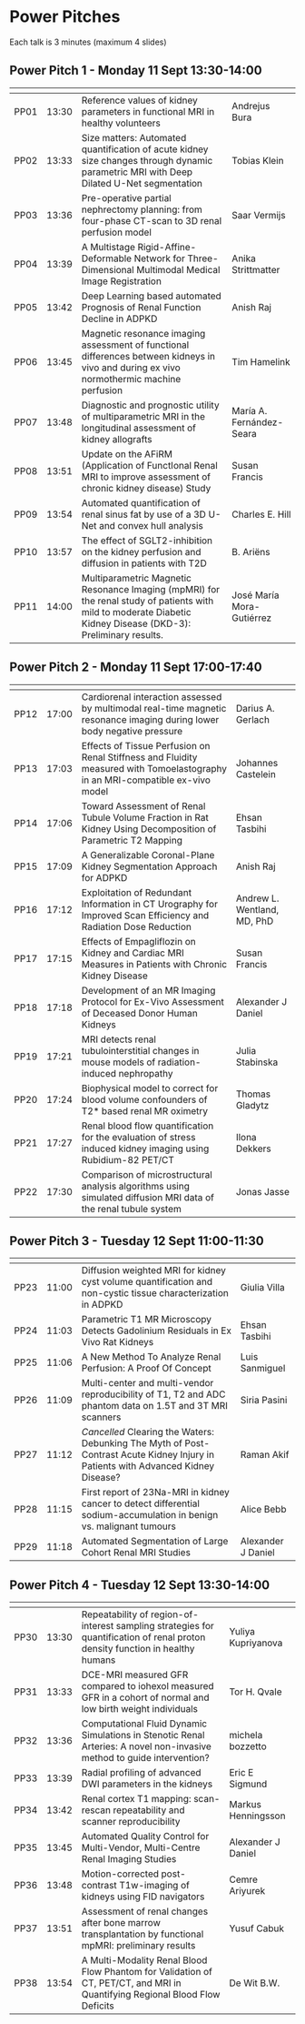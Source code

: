 # Power Pitches

Each talk is 3 minutes (maximum 4 slides)

## Power Pitch 1 - Monday 11 Sept 13:30-14:00

|<!-- -->|<!-- -->|<!-- -->|<!-- -->|
|-|-------|----------------------------------------------------------------------------------------------------------------------------------------------------------------|---------------------------|
|PP01| 13:30 | Reference values of kidney parameters in functional MRI in healthy volunteers                                                                                  | Andrejus Bura             |
|PP02| 13:33 | Size matters: Automated quantification of acute kidney size changes through dynamic parametric MRI with Deep Dilated U-Net segmentation                        | Tobias Klein              |
|PP03| 13:36 | Pre-operative partial nephrectomy planning: from four-phase CT-scan to 3D renal perfusion model                                                                | Saar Vermijs              |
|PP04| 13:39 | A Multistage Rigid-Affine-Deformable Network for Three-Dimensional Multimodal Medical Image Registration                                                       | Anika Strittmatter        |
|PP05| 13:42 | Deep Learning based automated Prognosis of Renal Function Decline in ADPKD                                                                                     | Anish Raj                 |
|PP06| 13:45 | Magnetic resonance imaging assessment of functional differences between kidneys in vivo and during ex vivo normothermic machine perfusion                      | Tim Hamelink              |
|PP07| 13:48 | Diagnostic and prognostic utility of multiparametric MRI in the longitudinal assessment of kidney allografts                                                   | María A. Fernández-Seara  |
|PP08| 13:51 | Update on the AFiRM (Application of FunctIonal Renal MRI to improve assessment of chronic kidney disease) Study                                                | Susan Francis             |
|PP09| 13:54 | Automated quantification of renal sinus fat by use of a 3D U-Net and convex hull analysis                                                                      | Charles E. Hill           |
|PP10| 13:57 | The effect of SGLT2-inhibition on the kidney perfusion and diffusion in patients with T2D                                                                      | B. Ariëns                 |
|PP11| 14:00 | Multiparametric Magnetic Resonance Imaging (mpMRI) for the renal study of patients with mild to moderate Diabetic Kidney Disease (DKD-3): Preliminary results. | José María Mora-Gutiérrez |

## Power Pitch 2 - Monday 11 Sept 17:00-17:40

|<!-- -->|<!-- -->|<!-- -->|<!-- -->|
|-|-------|-------------------------------------------------------------------------------------------------------------------------------|-----------------------------|
|PP12| 17:00 | Cardiorenal interaction assessed by multimodal real-time magnetic resonance imaging during lower body negative pressure       | Darius A. Gerlach           |
|PP13| 17:03 | Effects of Tissue Perfusion on Renal Stiffness and Fluidity measured with Tomoelastography in an MRI-compatible ex-vivo model | Johannes Castelein          |
|PP14| 17:06 | Toward Assessment of Renal Tubule Volume Fraction in Rat Kidney Using Decomposition of Parametric T2 Mapping                  | Ehsan Tasbihi               |
|PP15| 17:09 | A Generalizable Coronal-Plane Kidney Segmentation Approach for ADPKD                                                          | Anish Raj                   |
|PP16| 17:12 | Exploitation of Redundant Information in CT Urography for Improved Scan Efficiency and Radiation Dose Reduction               | Andrew L. Wentland, MD, PhD |
|PP17| 17:15 | Effects of Empagliflozin on Kidney and Cardiac MRI Measures in Patients with Chronic Kidney Disease                           | Susan Francis               |
|PP18| 17:18 | Development of an MR Imaging Protocol for Ex-Vivo Assessment of Deceased Donor Human Kidneys                                  | Alexander J Daniel          |
|PP19| 17:21 | MRI detects renal tubulointerstitial changes in mouse models of radiation-induced nephropathy                                 | Julia Stabinska             |
|PP20| 17:24 | Biophysical model to correct for blood volume confounders of T2* based renal MR oximetry                                      | Thomas Gladytz              |
|PP21| 17:27 | Renal blood flow quantification for the evaluation of stress induced kidney imaging using Rubidium-82 PET/CT                  | Ilona Dekkers               |
|PP22| 17:30 | Comparison of microstructural analysis algorithms using simulated diffusion MRI data of the renal tubule system               | Jonas Jasse                 |

## Power Pitch 3 - Tuesday 12 Sept 11:00-11:30

|<!-- -->|<!-- -->|<!-- -->|<!-- -->|
|-|-------|-------------------------------------------------------------------------------------------------------------------------------|-----------------------------|
|PP23| 11:00       | Diffusion weighted MRI for kidney cyst volume quantification and non-cystic tissue characterization in ADPKD                  | Giulia Villa                         |
|PP24| 11:03       | Parametric T1 MR Microscopy Detects Gadolinium Residuals in Ex Vivo Rat Kidneys                                               | Ehsan Tasbihi                        |
|PP25| 11:06       | A New Method To Analyze Renal Perfusion: A Proof Of Concept                                                                   | Luis Sanmiguel                       |
|PP26| 11:09       | Multi-center and multi-vendor reproducibility of T1, T2 and ADC phantom data on 1.5T and 3T MRI scanners                      | Siria Pasini                         |
|PP27| 11:12       | _Cancelled_ Clearing the Waters: Debunking The Myth of Post-Contrast Acute Kidney Injury in Patients with Advanced Kidney Disease?        | Raman Akif                           |
|PP28| 11:15       | First report of 23Na-MRI in kidney cancer to detect differential sodium-accumulation in benign vs. malignant tumours          | Alice Bebb                           |
|PP29| 11:18       | Automated Segmentation of Large Cohort Renal MRI Studies                                                                      | Alexander J Daniel                   |

## Power Pitch 4 - Tuesday 12 Sept 13:30-14:00

|<!-- -->|<!-- -->|<!-- -->|<!-- -->|
|-|-------|-------------------------------------------------------------------------------------------------------------------------------|-----------------------------|
|PP30| 13:30       | Repeatability of region-of-interest sampling strategies for quantification of renal proton density function in healthy humans | Yuliya Kupriyanova                   |
|PP31| 13:33       | DCE-MRI measured GFR compared to iohexol measured GFR in a cohort of normal and low birth weight individuals                  | Tor H. Qvale                         |
|PP32| 13:36       | Computational Fluid Dynamic Simulations in Stenotic Renal Arteries: A novel non-invasive method to guide intervention?        | michela bozzetto                     |
|PP33| 13:39       | Radial profiling of advanced DWI parameters in the kidneys                                                                    | Eric E Sigmund                       |
|PP34| 13:42       | Renal cortex T1 mapping: scan-rescan repeatability and scanner reproducibility                                                | Markus Henningsson                   |
|PP35| 13:45       | Automated Quality Control for Multi-Vendor, Multi-Centre Renal Imaging Studies                                                | Alexander J Daniel                   |
|PP36| 13:48       | Motion-corrected post-contrast T1w-imaging of kidneys using FID navigators                                                    | Cemre Ariyurek                       |
|PP37| 13:51       | Assessment of renal changes after bone marrow transplantation by functional mpMRI: preliminary results                        | Yusuf Cabuk                          |
|PP38| 13:54       | A Multi-Modality Renal Blood Flow Phantom for Validation of CT, PET/CT, and MRI in Quantifying Regional Blood Flow Deficits   | De Wit B.W.                          |
